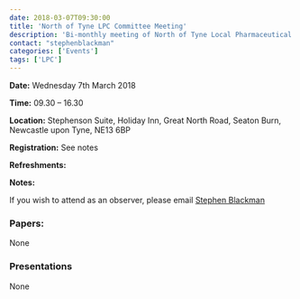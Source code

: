 ```yaml
---
date: 2018-03-07T09:30:00
title: 'North of Tyne LPC Committee Meeting'
description: 'Bi-monthly meeting of North of Tyne Local Pharmaceutical Committee'
contact: "stephenblackman"
categories: ['Events']
tags: ['LPC']
---
```


**Date:** Wednesday 7th March 2018

**Time:** 09.30 – 16.30  

**Location:** Stephenson Suite, Holiday Inn, Great North Road, Seaton Burn, Newcastle upon Tyne, NE13 6BP

**Registration:** See notes  

**Refreshments:** 

**Notes:**

If you wish to attend as an observer, please email [Stephen Blackman](Mailto:stephen.blackman@northoftynelpc.com)

### Papers:

None

### Presentations

None
